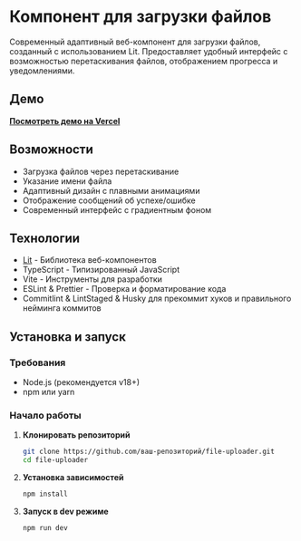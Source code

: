 # Компонент для загрузки файлов

Современный адаптивный веб-компонент для загрузки файлов, созданный с использованием Lit. Предоставляет удобный интерфейс с возможностью перетаскивания файлов, отображением прогресса и уведомлениями.

## Демо

**[Посмотреть демо на Vercel](https://file-uploader-yourname.vercel.app/)**

## Возможности

- Загрузка файлов через перетаскивание
- Указание имени файла
- Адаптивный дизайн с плавными анимациями
- Отображение сообщений об успехе/ошибке
- Современный интерфейс с градиентным фоном

## Технологии

- [Lit](https://lit.dev/) - Библиотека веб-компонентов
- TypeScript - Типизированный JavaScript
- Vite - Инструменты для разработки
- ESLint & Prettier - Проверка и форматирование кода
- Commitlint & LintStaged & Husky для прекоммит хуков и правильного нейминга коммитов

## Установка и запуск

### Требования

- Node.js (рекомендуется v18+)
- npm или yarn

### Начало работы

1. **Клонировать репозиторий**
   ```bash
   git clone https://github.com/ваш-репозиторий/file-uploader.git
   cd file-uploader
   ```
2. **Установка зависимостей**
   ```bash
   npm install
   ```
3. **Запуск в dev режиме**
   ```bash
   npm run dev
   ```

